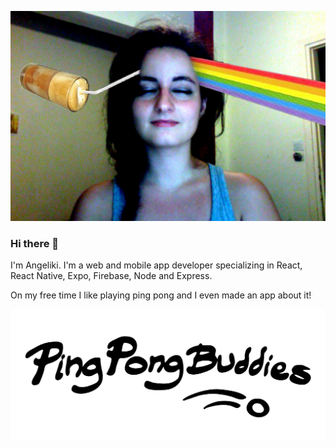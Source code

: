 
[![Angeliki is a coffee spectrum](https://github.com/patrinoua/patrinoua/blob/master/rainbow%20-%20da%20coffee!!!.jpg)](https://www.angelikipatrinou.com)

### Hi there 👋

I'm Angeliki. I'm a web and mobile app developer specializing in React, React Native, Expo, Firebase, Node and Express. 

On my free time I like playing ping pong and I even made an app about it! 

[![PingPongBuddies](https://github.com/patrinoua/patrinoua/blob/master/logo-margin.png)](https://www.PingPongBuddies.com)


<!--
**patrinoua/patrinoua** is a ✨ _special_ ✨ repository because its `README.md` (this file) appears on your GitHub profile.

Here are some ideas to get you started:

- 🔭 I’m currently working on ...
- 🌱 I’m currently learning ...
- 👯 I’m looking to collaborate on ...
- 🤔 I’m looking for help with ...
- 💬 Ask me about ...
- 📫 How to reach me: ...
- 😄 Pronouns: ...
- ⚡ Fun fact: ...
-->
